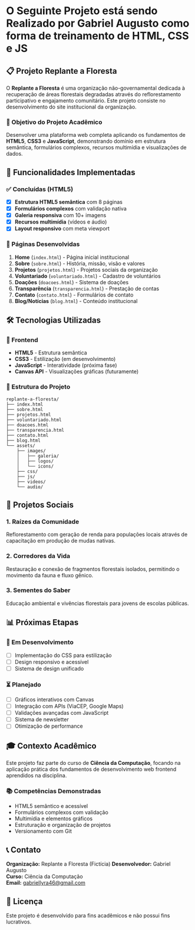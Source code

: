 # O Seguinte Projeto está sendo Realizado por Gabriel Augusto como forma de treinamento de HTML, CSS e JS
## 📋 Projeto Replante a Floresta

O **Replante a Floresta** é uma organização não-governamental dedicada à recuperação de áreas florestais degradadas através do reflorestamento participativo e engajamento comunitário. Este projeto consiste no desenvolvimento do site institucional da organização.

### 🎯 Objetivo do Projeto Acadêmico
Desenvolver uma plataforma web completa aplicando os fundamentos de **HTML5**, **CSS3** e **JavaScript**, demonstrando domínio em estrutura semântica, formulários complexos, recursos multimídia e visualizações de dados.

## 🚀 Funcionalidades Implementadas

### ✅ Concluídas (HTML5)
- [x] **Estrutura HTML5 semântica** com 8 páginas
- [x] **Formulários complexos** com validação nativa
- [x] **Galeria responsiva** com 10+ imagens
- [x] **Recursos multimídia** (vídeos e áudio)
- [x] **Layout responsivo** com meta viewport

### 📝 Páginas Desenvolvidas
1. **Home** (`index.html`) - Página inicial institucional
2. **Sobre** (`sobre.html`) - História, missão, visão e valores
3. **Projetos** (`projetos.html`) - Projetos sociais da organização
4. **Voluntariado** (`voluntariado.html`) - Cadastro de voluntários
5. **Doações** (`doacoes.html`) - Sistema de doações
6. **Transparência** (`transparencia.html`) - Prestação de contas
7. **Contato** (`contato.html`) - Formulários de contato
8. **Blog/Notícias** (`blog.html`) - Conteúdo institucional

## 🛠️ Tecnologias Utilizadas

### 🔷 Frontend
- **HTML5** - Estrutura semântica
- **CSS3** - Estilização (em desenvolvimento)
- **JavaScript** - Interatividade (próxima fase)
- **Canvas API** - Visualizações gráficas (futuramente)

### 📁 Estrutura do Projeto
```
replante-a-floresta/
├── index.html
├── sobre.html
├── projetos.html
├── voluntariado.html
├── doacoes.html
├── transparencia.html
├── contato.html
├── blog.html
└── assets/
    ├── images/
    │   ├── galeria/
    │   ├── logos/
    │   └── icons/
    ├── css/
    ├── js/
    ├── videos/
    └── audio/
```

## 🌟 Projetos Sociais

### 1. **Raízes da Comunidade**
Reflorestamento com geração de renda para populações locais através de capacitação em produção de mudas nativas.

### 2. **Corredores da Vida**  
Restauração e conexão de fragmentos florestais isolados, permitindo o movimento da fauna e fluxo gênico.

### 3. **Sementes do Saber**
Educação ambiental e vivências florestais para jovens de escolas públicas.

## 📊 Próximas Etapas

### 🔄 Em Desenvolvimento
- [ ] Implementação do CSS para estilização
- [ ] Design responsivo e acessível
- [ ] Sistema de design unificado

### ⏳ Planejado
- [ ] Gráficos interativos com Canvas
- [ ] Integração com APIs (ViaCEP, Google Maps)
- [ ] Validações avançadas com JavaScript
- [ ] Sistema de newsletter
- [ ] Otimização de performance

## 🎓 Contexto Acadêmico

Este projeto faz parte do curso de **Ciência da Computação**, focando na aplicação prática dos fundamentos de desenvolvimento web frontend aprendidos na disciplina.

### 📚 Competências Demonstradas
- HTML5 semântico e acessível
- Formulários complexos com validação
- Multimídia e elementos gráficos
- Estruturação e organização de projetos
- Versionamento com Git

## 📞 Contato

**Organização:** Replante a Floresta (Fictícia)
**Desenvolvedor:** Gabriel Augusto  
**Curso:** Ciência da Computação  
**Email:** gabriellyra46@gmail.com

## 📄 Licença

Este projeto é desenvolvido para fins acadêmicos e não possui fins lucrativos.

